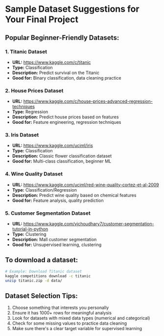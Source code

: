 
# Sample Dataset Suggestions for Your Final Project

## Popular Beginner-Friendly Datasets:

### 1. Titanic Dataset
- **URL:** https://www.kaggle.com/c/titanic
- **Type:** Classification
- **Description:** Predict survival on the Titanic
- **Good for:** Binary classification, data cleaning practice

### 2. House Prices Dataset
- **URL:** https://www.kaggle.com/c/house-prices-advanced-regression-techniques
- **Type:** Regression
- **Description:** Predict house prices based on features
- **Good for:** Feature engineering, regression techniques

### 3. Iris Dataset
- **URL:** https://www.kaggle.com/uciml/iris
- **Type:** Classification
- **Description:** Classic flower classification dataset
- **Good for:** Multi-class classification, beginner ML

### 4. Wine Quality Dataset
- **URL:** https://www.kaggle.com/uciml/red-wine-quality-cortez-et-al-2009
- **Type:** Classification/Regression
- **Description:** Predict wine quality based on chemical features
- **Good for:** Feature analysis, quality prediction

### 5. Customer Segmentation Dataset
- **URL:** https://www.kaggle.com/vjchoudhary7/customer-segmentation-tutorial-in-python
- **Type:** Clustering
- **Description:** Mall customer segmentation
- **Good for:** Unsupervised learning, clustering

## To download a dataset:
```bash
# Example: Download Titanic dataset
kaggle competitions download -c titanic
unzip titanic.zip -d data/
```

## Dataset Selection Tips:
1. Choose something that interests you personally
2. Ensure it has 1000+ rows for meaningful analysis
3. Look for datasets with mixed data types (numerical and categorical)
4. Check for some missing values to practice data cleaning
5. Make sure there's a clear target variable for supervised learning
